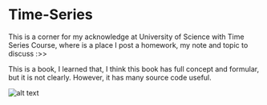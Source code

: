 # Time-Series
This is a corner for my acknowledge at University of Science with Time Series Course, where is a place I post a homework, my note and topic to discuss :>>

This is a book, I learned that, I think this book has full concept and formular, but it is not clearly. However, it has many source code useful.


![alt text]([http://url/to/img.png](https://th.bing.com/th/id/OIP._VAc0yJ1Ov5X3gONLoW2IwHaKk?rs=1&pid=ImgDetMain))
